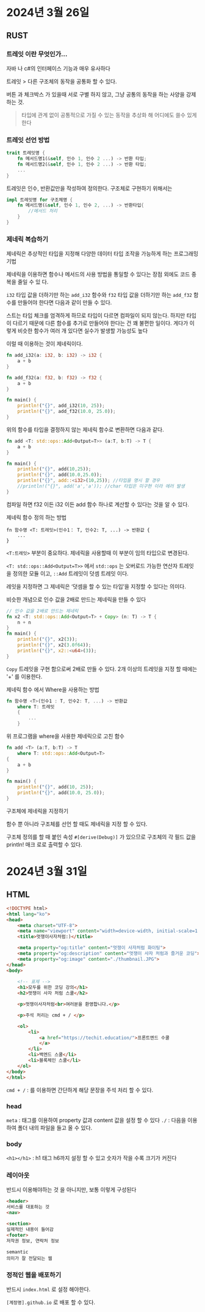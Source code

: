 # 2024년 3월 26일
## RUST

### 트레잇 이란 무엇인가...  
자바 나 c#의 인터페이스 기능과 매우 유사하다

트레잇 > 다른 구조체의 동작을 공통화 할 수 있다.  

버튼 과 체크박스 가 있을때 서로 구별 하지 않고, 그냥 공통의 동작을 하는 사양을 강제하는 것.

> 타입에 관계 없이 공통적으로 가질 수 있는 동작을 추상화 해 어디에도 쓸수 있게 한다

### 트레잇 선언 방법
```rust
trait 트레잇명 {
    fn 메서드명1(&self, 인수 1, 인수 2 ...) -> 반환 타입;
    fn 메서드명2(&self, 인수 1, 인수 2 ...) -> 반환 타입;
    ...
}
```

트레잇은 인수, 반환값만을 작성하여 정의한다. 구조체로 구현하기 위해서는 

```rust
impl 트레잇명 for 구조체명 {
    fn 메서드명(&self, 인수 1, 인수 2, ...) -> 반환타입{
        //메서드 처리
    }
}
```

### 제네릭 복습하기
제네릭은 추상적인 타입을 지정해 다양한 데이터 타입 조작을 가능하게 하는 프로그래밍 기법

제네릭을 이용하면 함수나 메서드의 사용 방법을 통일할 수 있다는 장점 외에도 코드 중복을 줄일 수 있
다.  

`i32` 타입 값을 더하기만 하는 `add_i32` 함수와 `f32` 타입 값을 더하기만 하는 `add_f32` 함수를 만들어야
한다면 다음과 같이 만들 수 있다.  

스트는 타입 체크를 엄격하게 하므로 타입이 다르면 컴파일이 되지 않는다. 하지만 타입이 다르기 때문에 다른 함수를 추가로 만들어야 한다는 건 꽤 불편한 일이다. 게다가 이렇게 비슷한 함수가 여러 개 있다면 실수가 발생할 가능성도 높다  

이럴 때 이용하는 것이 제네릭이다.  

```rust
fn add_i32(a: i32, b: i32) -> i32 {
    a + b
}

fn add_f32(a: f32, b: f32) -> f32 {
    a + b
}

fn main() {
    println!("{}", add_i32(10, 25));
    println!("{}", add_f32(10.0, 25.0));
}
```

위의 함수를 타입을 결정하지 않는 제네릭 함수로 변환하면 다음과 같다.  

```rust
fn add <T: std::ops::Add<Output=T>> (a:T, b:T) -> T {
    a + b
}

fn main() {
    println!("{}", add(10,25));
    println!("{}", add(10.0,25.0));
    println!("{}", add::<i32>(10,25)); //타입을 명시 할 경우
    //println!("{}", add('a','a')); //char 타입은 미구현 이라 에러 발생
}
```

컴파일 하면 f32 이든 i32 이든 add 함수 하나로 계산할 수 있다는 것을 알 수 있다.

제네릭 함수 정의 하는 방법

```
fn 함수명 <T: 트레잇>(인수1： T, 인수2: T, ...) -> 반환값 {
    ...
}
```

`<T:트레잇>` 부분이 중요하다. 제네릭을 사용할때 이 부분이 임의 타입으로 변경된다.

`<T: std::ops::Add<Output=T>>`
에서 `std::ops` 는 오버로드 가능한 연산자 트레잇을 정의한 모듈 이고, `::Add` 트레잇이 덧셈 트레잇 이다.

레잇을 지정하면 그 제네릭은 ‘덧셈을 할 수 있는
타입’을 지정할 수 있다는 의미다.  

비슷한 개념으로 인수 값을 2배로 만드는 제네릭을 만들 수 있다
```rust
// 인수 값을 2배로 만드는 제네릭
fn x2 <T: std::ops::Add<Output=T> + Copy> (n: T) -> T {
    n + n
}
fn main() {
    println!("{}", x2(3));
    println!("{}", x2(3.0f64));
    println!("{}", x2::<u64>(3));
}
```

`Copy` 트레잇을 구현 함으로써 2배로 만들 수 있다. 2개 이상의 트레잇을 지정 할 때에는 '+' 를 이용한다.

제네릭 함수 에서 Where을 사용하는 방법

```rust
fn 함수명 <T>(인수1 : T, 인수2: T, ...) -> 반환값
    where T: 트레잇
    {
        ...
    }
```

위 프로그램을 where을 사용한 제네릭으로 고친 함수  

```rust
fn add <T> (a:T, b:T) -> T
    where T: std::ops::Add<Output=T>
{
    a + b
}

fn main() {
    println!("{}", add(10, 25));
    println!("{}", add(10.0, 25.0));
}
```

구조체에 제네릭을 지정하기

함수 뿐 아니라 구조체를 선언 할 때도 제네릭을 지정 할 수 있다.

구조체 정의를 할 때 붙인 속성
`#[derive(Debug)]`
가 있으므로 구조체의 각 필드 값을 println! 매크
로로 출력할 수 있다.

# 2024년 3월 31일
## HTML

```html
<!DOCTYPE html>
<html lang="ko">
<head>
    <meta charset="UTF-8">
    <meta name="viewport" content="width=device-width, initial-scale=1.0">
    <title>멋쟁이사자처럼:)</title>

    <meta property="og:title" content="멋쟁이 사자처럼 화이팅"> 
    <meta property="og:description" content="멋쟁이 사자 처럼과 즐거운 코딩"> 
    <meta property="og:image" content="./thumbnail.JPG"> 
</head>
<body>
    
    <!-- 표제 -->
    <h1>모두를 위한 코딩 강의</h1>
    <h2>멋쟁이 사자 처럼 스쿨</h2>

    <p>멋쟁이사자처럼<br>여러분을 환영합니다.</p>

    <p>주석 처리는 cmd + / </p>

    <ol>
        <li>
            <a href="https://techit.education/">프론트엔드 수쿨
            </a>
        </li>
        <li>백엔드 스쿨</li>
        <li>블록체인 스쿨</li>
    </ol>
</body>
</html>
```

`cmd + /` : 를 이용하면 간단하게 해당 문장을 주석 처리 할 수 있다.
### head
`meta` : 태그를 이용하여 property 값과 content 값을 설정 할 수 있다
`./` : 다음을 이용하여 폴더 내의 파일을 들고 올 수 있다.

### body
`<h1></h1>` : h1 태그 h6까지 설정 할 수 있고 숫자가 작을 수록 크기가 커진다

### 레이아웃
반드시 이용해야하는 것 을 아니지만, 보통 이렇게 구성된다  

```html
<header>
서비스를 대표하는 것
<nav>

<section>
실제적인 내용이 들어감
<footer>
저작권 정보, 연락처 정보
```

    semantic 
    의미가 잘 전달되는 웹

### 정적인 웹을 배포하기
반드시 `index.html` 로 설정 해야한다.

`[계정명].github.io` 로 배포 할 수 있다.
